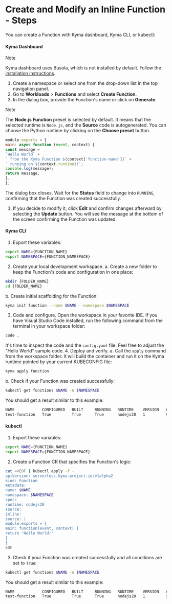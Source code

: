# Create and Modify an Inline Function - Steps
You can create a Function with Kyma dashboard, Kyma CLI, or kubectl:
<!-- tabs:start -->
#### **Kyma Dashboard**
> [!NOTE]
> Kyma dashboard uses Busola, which is not installed by default. Follow the [installation instructions](https://github.com/kyma-project/busola/blob/main/docs/install-kyma-dashboard-manually.md).
1. Create a namespace or select one from the drop-down list in the top navigation panel.
2. Go to **Workloads** > **Functions** and select **Create Function**.
3. In the dialog box, provide the Function's name or click on **Generate**.
> [!NOTE]
> The **Node.js Function** preset is selected by default. It means that the selected runtime is `Node.js`, and the **Source** code is autogenerated. You can choose the Python runtime by clicking on the **Choose preset** button.
```js
module.exports = {
main: async function (event, context) {
const message =
`Hello World` +
` from the Kyma Function ${context['function-name']}` +
` running on ${context.runtime}!`;
console.log(message);
return message;
},
};
```
The dialog box closes. Wait for the **Status** field to change into `RUNNING`, confirming that the Function was created successfully.
1. If you decide to modify it, click **Edit** and confirm changes afterward by selecting the **Update** button. You will see the message at the bottom of the screen confirming the Function was updated.
#### **Kyma CLI**
1. Export these variables:
```bash
export NAME={FUNCTION_NAME}
export NAMESPACE={FUNCTION_NAMESPACE}
```
2. Create your local development workspace.
a. Create a new folder to keep the Function's code and configuration in one place:
```bash
mkdir {FOLDER_NAME}
cd {FOLDER_NAME}
```
b. Create initial scaffolding for the Function:
```bash
kyma init function --name $NAME --namespace $NAMESPACE
```
3. Code and configure.
Open the workspace in your favorite IDE. If you have Visual Studio Code installed, run the following command from the terminal in your workspace folder:
```bash
code .
```
It's time to inspect the code and the `config.yaml` file. Feel free to adjust the "Hello World" sample code.
4. Deploy and verify.
a. Call the `apply` command from the workspace folder. It will build the container and run it on the Kyma runtime pointed by your current KUBECONFIG file:
```bash
kyma apply function
```
b. Check if your Function was created successfully:
```bash
kubectl get functions $NAME -n $NAMESPACE
```
You should get a result similar to this example:
```bash
NAME            CONFIGURED   BUILT     RUNNING   RUNTIME    VERSION   AGE
test-function   True         True      True      nodejs20   1         96s
```
#### **kubectl**
1. Export these variables:
```bash
export NAME={FUNCTION_NAME}
export NAMESPACE={FUNCTION_NAMESPACE}
```
2. Create a Function CR that specifies the Function's logic:
```bash
cat <<EOF | kubectl apply -f -
apiVersion: serverless.kyma-project.io/v1alpha2
kind: Function
metadata:
name: $NAME
namespace: $NAMESPACE
spec:
runtime: nodejs20
source:
inline:
source: |
module.exports = {
main: function(event, context) {
return 'Hello World!'
}
}
EOF
```
3. Check if your Function was created successfully and all conditions are set to `True`:
```bash
kubectl get functions $NAME -n $NAMESPACE
```
You should get a result similar to this example:
```bash
NAME            CONFIGURED   BUILT     RUNNING   RUNTIME    VERSION   AGE
test-function   True         True      True      nodejs20   1         96s
```
<!-- tabs:end -->
